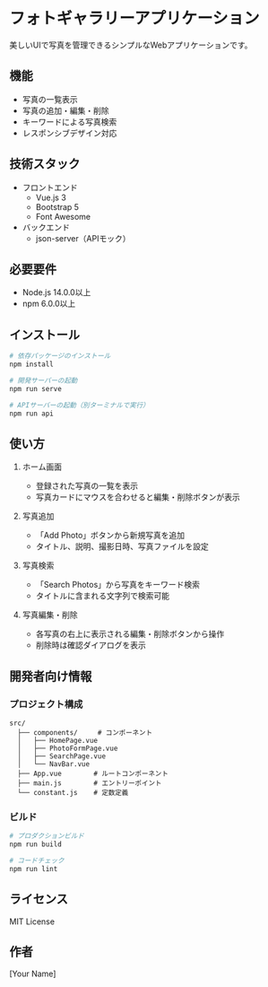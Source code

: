 # フォトギャラリーアプリケーション

美しいUIで写真を管理できるシンプルなWebアプリケーションです。

## 機能

- 写真の一覧表示
- 写真の追加・編集・削除
- キーワードによる写真検索
- レスポンシブデザイン対応

## 技術スタック

- フロントエンド
  - Vue.js 3
  - Bootstrap 5
  - Font Awesome
- バックエンド
  - json-server（APIモック）

## 必要要件

- Node.js 14.0.0以上
- npm 6.0.0以上

## インストール

```bash
# 依存パッケージのインストール
npm install

# 開発サーバーの起動
npm run serve

# APIサーバーの起動（別ターミナルで実行）
npm run api  
```

## 使い方

1. ホーム画面
   - 登録された写真の一覧を表示
   - 写真カードにマウスを合わせると編集・削除ボタンが表示

2. 写真追加 
   - 「Add Photo」ボタンから新規写真を追加
   - タイトル、説明、撮影日時、写真ファイルを設定

3. 写真検索
   - 「Search Photos」から写真をキーワード検索
   - タイトルに含まれる文字列で検索可能

4. 写真編集・削除
   - 各写真の右上に表示される編集・削除ボタンから操作
   - 削除時は確認ダイアログを表示

## 開発者向け情報

### プロジェクト構成　

```
src/
  ├── components/     # コンポーネント
  │   ├── HomePage.vue
  │   ├── PhotoFormPage.vue
  │   ├── SearchPage.vue
  │   └── NavBar.vue
  ├── App.vue        # ルートコンポーネント
  ├── main.js        # エントリーポイント
  └── constant.js    # 定数定義
```

### ビルド

```bash
# プロダクションビルド
npm run build

# コードチェック
npm run lint
```

## ライセンス

MIT License

## 作者

[Your Name]